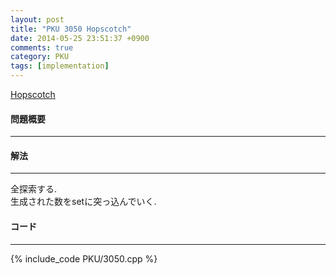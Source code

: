 ```yaml
---
layout: post
title: "PKU 3050 Hopscotch"
date: 2014-05-25 23:51:37 +0900
comments: true
category: PKU
tags: [implementation]
---
```


[Hopscotch](http://poj.org/problem?id=3050)

#### 問題概要

****

#### 解法

****

全探索する.  
生成された数をsetに突っ込んでいく.

#### コード

****

{% include_code PKU/3050.cpp %}
